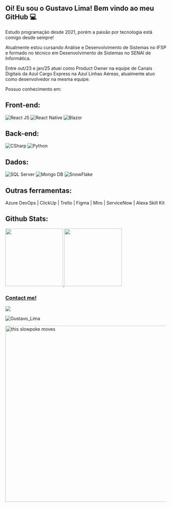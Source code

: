 ## Oi! Eu sou o Gustavo Lima! Bem vindo ao meu GitHub 💻

Estudo programação desde 2021, porém a paixão por tecnologia está comigo desde sempre!

Atualmente estou cursando Análise e Desenvolvimento de Sistemas no IFSP e formado no técnico em Desenvolvimento de Sistemas no SENAI de Informática.

Entre out/23 e jan/25 atuei como Product Owner na equipe de Canais Digitais da Azul Cargo Express na Azul Linhas Aéreas, atualmente atuo como desenvolvedor na mesma equipe.

Possuo conhecimento em:

<div> <h2>Front-end:</h2></div>

<div>
<img src="https://img.shields.io/badge/react-%2320232a.svg?style=for-the-badge&logo=react&logoColor=%2361DAFB" alt="React JS">
<img src="https://img.shields.io/badge/react_native-%2320232a.svg?style=for-the-badge&logo=react&logoColor=%2361DAFB" alt="React Native">
<img src="https://img.shields.io/badge/blazor-%235C2D91.svg?style=for-the-badge&logo=blazor&logoColor=white" alt="Blazor">
</div>

<h2>Back-end:</h2>
<div>
   <img src="https://img.shields.io/badge/c%23-%23239120.svg?style=for-the-badge&logo=csharp&logoColor=white" alt = "CSharp">
   <img src="https://img.shields.io/badge/python-3670A0?style=for-the-badge&logo=python&logoColor=ffdd54" alt = "Python">
</div>


<h2>Dados:</h2>
<div>
   <img src="https://img.shields.io/badge/Microsoft%20SQL%20Server-CC2927?style=for-the-badge&logo=microsoft%20sql%20server&logoColor=white" alt="SQL Server">
   <img src="https://img.shields.io/badge/MongoDB-%234ea94b.svg?style=for-the-badge&logo=mongodb&logoColor=white" alt="Mongo DB">
   <img src="https://img.shields.io/badge/snowflake-%2329B5E8.svg?style=for-the-badge&logo=snowflake&logoColor=white" alt="SnowFlake">
</div>

<h2>Outras ferramentas:</h2>
<div justify-content=center>
Azure DevOps |
ClickUp |
Trello |
Figma |
Miro |
ServiceNow |
Alexa Skill Kit
</div>

<h2>Github Stats:</h2>
  <a href="https://github.com/tavinlima">
  <img height="180em" src="https://github-readme-stats-eight-theta.vercel.app/api?username=tavinlima&show_icons=true&theme=radical&include_all_commits=true&count_private=true"/>
  <img height="180em" src="https://github-readme-stats-eight-theta.vercel.app/api/top-langs/?username=tavinlima&exclude_repo=SENAI_WorldSkills_Desafio01&layout=compact&langs_count=8&theme=radical&locale=pt-br"/>

  
### Contact me!
  <a href="https://www.linkedin.com/in/gustavo-lima-217b01214/" target="_blank"><img src="https://img.shields.io/badge/-LinkedIn-%230077B5?style=for-the-badge&logo=linkedin&logoColor=white" target="_blank"></a> 
  
  <p>
<img src="https://komarev.com/ghpvc/?username=tavinlima&label=Profile%20views&color=blue&style=flat" alt="Gustavo_Lima"/>
</p>
   
  <img align = "center" src="https://media.giphy.com/media/1qiywDYLLAk3jpDBaE/giphy.gif" alt="this slowpoke moves"  width="550" alt="spiderman-gif"/> 

